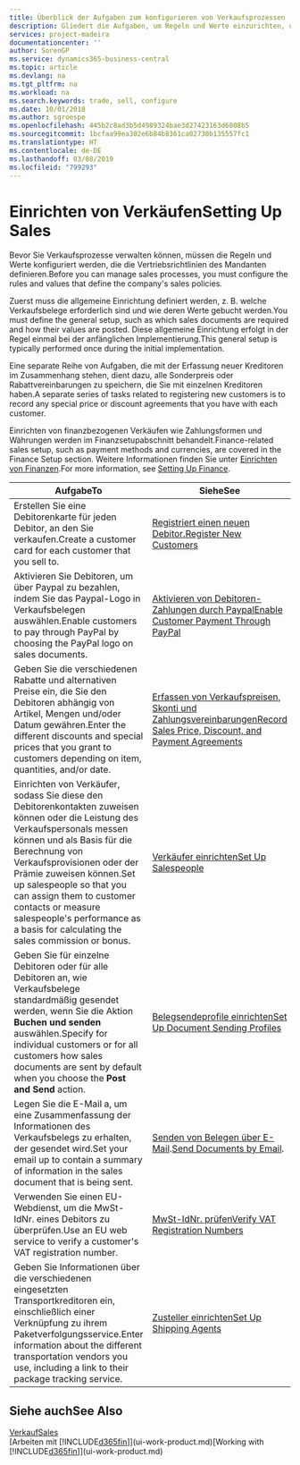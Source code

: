 ```yaml
---
title: Überblick der Aufgaben zum konfigurieren von Verkaufsprozessen | Microsoft Docs
description: Gliedert die Aufgaben, um Regeln und Werte einzurichten, um Ihre Vertriebsrichtlinien und Arbeitsgänge zu definieren.
services: project-madeira
documentationcenter: ''
author: SorenGP
ms.service: dynamics365-business-central
ms.topic: article
ms.devlang: na
ms.tgt_pltfrm: na
ms.workload: na
ms.search.keywords: trade, sell, configure
ms.date: 10/01/2018
ms.author: sgroespe
ms.openlocfilehash: 445b2c8ad3b5d4989324bae3d27423163d6808b5
ms.sourcegitcommit: 1bcfaa99ea302e6b84b8361ca02730b135557fc1
ms.translationtype: HT
ms.contentlocale: de-DE
ms.lasthandoff: 03/08/2019
ms.locfileid: "799293"
---
```

# <a name="setting-up-sales"></a><span data-ttu-id="cedf7-103">Einrichten von Verkäufen</span><span class="sxs-lookup"><span data-stu-id="cedf7-103">Setting Up Sales</span></span>
<span data-ttu-id="cedf7-104">Bevor Sie Verkaufsprozesse verwalten können, müssen die Regeln und Werte konfiguriert werden, die die Vertriebsrichtlinien des Mandanten definieren.</span><span class="sxs-lookup"><span data-stu-id="cedf7-104">Before you can manage sales processes, you must configure the rules and values that define the company's sales policies.</span></span>

<span data-ttu-id="cedf7-105">Zuerst muss die allgemeine Einrichtung definiert werden, z. B. welche Verkaufsbelege erforderlich sind und wie deren Werte gebucht werden.</span><span class="sxs-lookup"><span data-stu-id="cedf7-105">You must define the general setup, such as which sales documents are required and how their values are posted.</span></span> <span data-ttu-id="cedf7-106">Diese allgemeine Einrichtung erfolgt in der Regel einmal bei der anfänglichen Implementierung.</span><span class="sxs-lookup"><span data-stu-id="cedf7-106">This general setup is typically performed once during the initial implementation.</span></span>

<span data-ttu-id="cedf7-107">Eine separate Reihe von Aufgaben, die mit der Erfassung neuer Kreditoren im Zusammenhang stehen, dient dazu, alle Sonderpreis oder Rabattvereinbarungen zu speichern, die Sie mit einzelnen Kreditoren haben.</span><span class="sxs-lookup"><span data-stu-id="cedf7-107">A separate series of tasks related to registering new customers is to record any special price or discount agreements that you have with each customer.</span></span>

<span data-ttu-id="cedf7-108">Einrichten von finanzbezogenen Verkäufen wie Zahlungsformen und Währungen werden im Finanzsetupabschnitt behandelt.</span><span class="sxs-lookup"><span data-stu-id="cedf7-108">Finance-related sales setup, such as payment methods and currencies, are covered in the Finance Setup section.</span></span> <span data-ttu-id="cedf7-109">Weitere Informationen finden Sie unter [Einrichten von Finanzen](finance-setup-finance.md).</span><span class="sxs-lookup"><span data-stu-id="cedf7-109">For more information, see [Setting Up Finance](finance-setup-finance.md).</span></span>

| <span data-ttu-id="cedf7-110">Aufgabe</span><span class="sxs-lookup"><span data-stu-id="cedf7-110">To</span></span> | <span data-ttu-id="cedf7-111">Siehe</span><span class="sxs-lookup"><span data-stu-id="cedf7-111">See</span></span> |
| --- | --- |
| <span data-ttu-id="cedf7-112">Erstellen Sie eine Debitorenkarte für jeden Debitor, an den Sie verkaufen.</span><span class="sxs-lookup"><span data-stu-id="cedf7-112">Create a customer card for each customer that you sell to.</span></span> |[<span data-ttu-id="cedf7-113">Registriert einen neuen Debitor.</span><span class="sxs-lookup"><span data-stu-id="cedf7-113">Register New Customers</span></span>](sales-how-register-new-customers.md) |
| <span data-ttu-id="cedf7-114">Aktivieren Sie Debitoren, um über Paypal zu bezahlen, indem Sie das Paypal-Logo in Verkaufsbelegen auswählen.</span><span class="sxs-lookup"><span data-stu-id="cedf7-114">Enable customers to pay through PayPal by choosing the PayPal logo on sales documents.</span></span> |[<span data-ttu-id="cedf7-115">Aktivieren von Debitoren-Zahlungen durch Paypal</span><span class="sxs-lookup"><span data-stu-id="cedf7-115">Enable Customer Payment Through PayPal</span></span>](sales-how-enable-payment-service-extensions.md) |
| <span data-ttu-id="cedf7-116">Geben Sie die verschiedenen Rabatte und alternativen Preise ein, die Sie den Debitoren abhängig von Artikel, Mengen und/oder Datum gewähren.</span><span class="sxs-lookup"><span data-stu-id="cedf7-116">Enter the different discounts and special prices that you grant to customers depending on item, quantities, and/or date.</span></span> |[<span data-ttu-id="cedf7-117">Erfassen von Verkaufspreisen, Skonti und Zahlungsvereinbarungen</span><span class="sxs-lookup"><span data-stu-id="cedf7-117">Record Sales Price, Discount, and Payment Agreements</span></span>](sales-how-record-sales-price-discount-payment-agreements.md) |
| <span data-ttu-id="cedf7-118">Einrichten von Verkäufer, sodass Sie diese den Debitorenkontakten zuweisen können oder die Leistung des Verkaufspersonals messen können und als Basis für die Berechnung von Verkaufsprovisionen oder der Prämie zuweisen können.</span><span class="sxs-lookup"><span data-stu-id="cedf7-118">Set up salespeople so that you can assign them to customer contacts or measure salespeople's performance as a basis for calculating the sales commission or bonus.</span></span> |[<span data-ttu-id="cedf7-119">Verkäufer einrichten</span><span class="sxs-lookup"><span data-stu-id="cedf7-119">Set Up Salespeople</span></span>](sales-how-setup-salespeople.md) |
| <span data-ttu-id="cedf7-120">Geben Sie für einzelne Debitoren oder für alle Debitoren an, wie Verkaufsbelege standardmäßig gesendet werden, wenn Sie die Aktion **Buchen und senden** auswählen.</span><span class="sxs-lookup"><span data-stu-id="cedf7-120">Specify for individual customers or for all customers how sales documents are sent by default when you choose the **Post and Send** action.</span></span> |[<span data-ttu-id="cedf7-121">Belegsendeprofile einrichten</span><span class="sxs-lookup"><span data-stu-id="cedf7-121">Set Up Document Sending Profiles</span></span>](sales-how-setup-document-send-profiles.md) |
| <span data-ttu-id="cedf7-122">Legen Sie die E-Mail a, um eine Zusammenfassung der Informationen des Verkaufsbelegs zu erhalten, der gesendet wird.</span><span class="sxs-lookup"><span data-stu-id="cedf7-122">Set your email up to contain a summary of information in the sales document that is being sent.</span></span> |<span data-ttu-id="cedf7-123">[Senden von Belegen über E-Mail](ui-how-send-documents-email.md).</span><span class="sxs-lookup"><span data-stu-id="cedf7-123">[Send Documents by Email](ui-how-send-documents-email.md).</span></span> |
|<span data-ttu-id="cedf7-124">Verwenden Sie einen EU-Webdienst, um die MwSt-IdNr. eines Debitors zu überprüfen.</span><span class="sxs-lookup"><span data-stu-id="cedf7-124">Use an EU web service to verify a customer's VAT registration number.</span></span>|[<span data-ttu-id="cedf7-125">MwSt-IdNr. prüfen</span><span class="sxs-lookup"><span data-stu-id="cedf7-125">Verify VAT Registration Numbers</span></span>](finance-setup-vat.md)|
|<span data-ttu-id="cedf7-126">Geben Sie Informationen über die verschiedenen eingesetzten Transportkreditoren ein, einschließlich einer Verknüpfung zu ihrem Paketverfolgungsservice.</span><span class="sxs-lookup"><span data-stu-id="cedf7-126">Enter information about the different transportation vendors you use, including a link to their package tracking service.</span></span>|[<span data-ttu-id="cedf7-127">Zusteller einrichten</span><span class="sxs-lookup"><span data-stu-id="cedf7-127">Set Up Shipping Agents</span></span>](sales-how-to-set-up-shipping-agents.md)|

## <a name="see-also"></a><span data-ttu-id="cedf7-128">Siehe auch</span><span class="sxs-lookup"><span data-stu-id="cedf7-128">See Also</span></span>
[<span data-ttu-id="cedf7-129">Verkauf</span><span class="sxs-lookup"><span data-stu-id="cedf7-129">Sales</span></span>](sales-manage-sales.md)  
<span data-ttu-id="cedf7-130">[Arbeiten mit [!INCLUDE[d365fin](includes/d365fin_md.md)]](ui-work-product.md)</span><span class="sxs-lookup"><span data-stu-id="cedf7-130">[Working with [!INCLUDE[d365fin](includes/d365fin_md.md)]](ui-work-product.md)</span></span>
